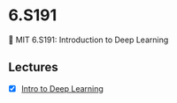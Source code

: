 # 6.S191
🧠 MIT 6.S191: Introduction to Deep Learning

## Lectures

- [x] [Intro to Deep Learning](https://www.youtube.com/watch?v=alfdI7S6wCY&list=PLtBw6njQRU-rwp5__7C0oIVt26ZgjG9NI&index=1)
